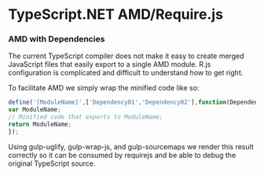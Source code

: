 TypeScript.NET AMD/Require.js
=============================

### AMD with Dependencies

The current TypeScript compiler does not make it easy to create merged JavaScript files that easily export to a single AMD module.
R.js configuration is complicated and difficult to understand how to get right.

To facilitate AMD we simply wrap the minified code like so:

```javascript
define('[ModuleName]',['Dependency01','Dependency02'],function(Dependency01,Dependency02){
var ModuleName;
// Minified code that exports to ModuleName;
return ModuleName;
});
```
Using gulp-uglify, gulp-wrap-js, and gulp-sourcemaps we render this result correctly so it can be consumed by requirejs and be able to debug the original TypeScript source.